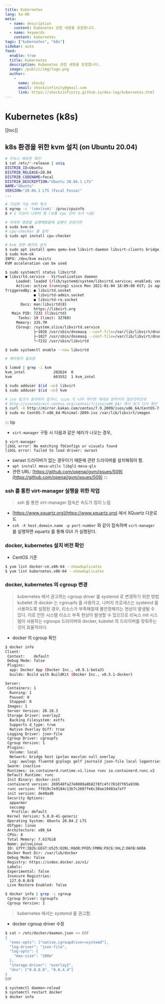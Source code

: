 ```yaml
---
title: Kubernetes
lang: ko-KR
meta:
  - name: description
    content: Kubenetes 관련 내용을 포함합니다.
  - name: keywords
    content: kubernetes
tags: ["kubernetes", "k8s"]
sidebar: auto
feed:
  enable: true
  title: Kubernetes
  description: Kubenetes 관련 내용을 포함합니다.
  image: /public/img/logo.png
  author:
    -
      name: shockz
      email: shockzinfinity@gmail.com
      link: https://shockzinfinity.github.io/dev-log/kubernetes.html
---
```


# Kubernetes (k8s)

<TagLinks />

[[toc]]

## k8s 환경을 위한 kvm 설치 (on Ubuntu 20.04)

```bash
# 리눅스 배포판 확인
$ cat /etc/*-release | uniq
DISTRIB_ID=Ubuntu
DISTRIB_RELEASE=20.04
DISTRIB_CODENAME=focal
DISTRIB_DESCRIPTION="Ubuntu 20.04.1 LTS"
NAME="Ubuntu"
VERSION="20.04.1 LTS (Focal Fossa)"
...

# 가상화 가능 여부 체크
$ egrep -c '(vmx|svm)' /proc/cpuinfo
8 # 1 이상이 나와야 함 (보통 cpu 코어 수가 나옴)

# 아래의 명령을 실행해봤을때 실행이 안된다면
$ sudo kvm-ok
# cpu-checker 를 설치
$ sudo apt install cpu-checker

# kvm 관련 패키지 설치
$ sudo apt install qemu qemu-kvm libvirt-daemon libvirt-clients bridge-utils virt-manager
$ sudo kvm-ok
INFO: /dev/kvm exists
KVM acceleration can be used

$ sudo systemctl status libvirtd
● libvirtd.service - Virtualization daemon
     Loaded: loaded (/lib/systemd/system/libvirtd.service; enabled; vendor preset: enabled)
     Active: active (running) since Mon 2021-01-04 18:09:08 KST; 2s ago
TriggeredBy: ● libvirtd.socket
             ● libvirtd-admin.socket
             ● libvirtd-ro.socket
       Docs: man:libvirtd(8)
             https://libvirt.org
   Main PID: 7232 (libvirtd)
      Tasks: 19 (limit: 32768)
     Memory: 335.7M
     CGroup: /system.slice/libvirtd.service
             ├─1026 /usr/sbin/dnsmasq --conf-file=/var/lib/libvirt/dnsmasq/default.conf --leasefile-ro --dhcp-script=/usr/lib/libvirt/libvirt_lease>
             ├─1027 /usr/sbin/dnsmasq --conf-file=/var/lib/libvirt/dnsmasq/default.conf --leasefile-ro --dhcp-script=/usr/lib/libvirt/libvirt_lease>
             └─7232 /usr/sbin/libvirtd

$ sudo systemctl enable --now libvirtd

# 재부팅이 필요함

$ lsmod | grep -i kvm
kvm_intel             282624  0
kvm                   663552  1 kvm_intel

$ sudo adduser $(id -un) libvirt
$ sudo adduser $(id -un) kvm

# iso 링크가 동작하지 않거나, size 가 너무 작다면 제대로 받아지지 않은것이므로
# http://isoredirect.centos.org/centos/7/isos/x86_64/ 에서 링크 다시 확인
$ curl -O http://mirror.kakao.com/centos/7.9.2009/isos/x86_64/CentOS-7-x86_64-Minimal-2009.iso
$ sudo mv CentOS-7-x86_64-Minimal-2009.iso /var/lib/libvirt/images
```
::: tip
- `virt-manager` 구동 시 다음과 같은 에러가 나오는 경우,
```bash{2-3}
$ virt-manager
libGL error: No matching fbConfigs or visuals found
libGL error: failed to load driver: swrast
```
- swrast 드라이버가 없는 경우이기 때문에 관련 드라이버를 설치해줘야 함.
- `apt install mesa-utils libgl1-mesa-glx`
- 관련 URL: [https://github.com/openai/gym/issues/509](https://github.com/openai/gym/issues/509)
:::

### ssh 를 통한 virt-manager 실행을 위한 작업
> ssh 를 통한 virt-manager 접속은 속도가 많이 느림

- [https://www.xquartz.org](https://www.xquartz.org) 에서 XQuartz 다운로드
- `ssh -X host.domain.name -p port-number` 와 같이 접속하며 `virt-manager` 를 실행하면 xquartz 를 통해 GUI 가 실행된다.

### docker, kubernetes 설치 버전 확인

- CentOS 기준
```bash
$ yum list docker-ce.x86-64 --showduplicates
$ yum list kubernetes.x86-64 --showduplicates
```

### docker, kubernetes 의 cgroup 변경
> kubernetes 에서 권고하는 cgroup driver 를 systemd 로 변경하기 위한 방법
> kubelet 과 docker 는 cgroupfs 를 사용하고, 나머지 프로세스는 systemd 를 사용하도록 설정된 경우, 리소스가 부족해질때 불안정해지는 현상이 발생될 수 있다. 이로 인한 시스템 리소스 부족 현상이 발생할 수 있으므로 리눅스 init 시스템이 사용하는 cgroups 드라이버와 docker, kubelet 의 드라이버를 맞춰주는 것이 효율적이다.

- docker 의 cgroup 확인
```bash
$ docker info
Client:
 Context:    default
 Debug Mode: false
 Plugins:
  app: Docker App (Docker Inc., v0.9.1-beta3)
  buildx: Build with BuildKit (Docker Inc., v0.5.1-docker)

Server:
 Containers: 1
  Running: 1
  Paused: 0
  Stopped: 0
 Images: 1
 Server Version: 20.10.3
 Storage Driver: overlay2
  Backing Filesystem: extfs
  Supports d_type: true
  Native Overlay Diff: true
 Logging Driver: json-file
 Cgroup Driver: cgroupfs
 Cgroup Version: 1
 Plugins:
  Volume: local
  Network: bridge host ipvlan macvlan null overlay
  Log: awslogs fluentd gcplogs gelf journald json-file local logentries splunk syslog
 Swarm: inactive
 Runtimes: io.containerd.runtime.v1.linux runc io.containerd.runc.v2
 Default Runtime: runc
 Init Binary: docker-init
 containerd version: 269548fa27e0089a8b8278fc4fc781d7f65a939b
 runc version: ff819c7e9184c13b7c2607fe6c30ae19403a7aff
 init version: de40ad0
 Security Options:
  apparmor
  seccomp
   Profile: default
 Kernel Version: 5.8.0-41-generic
 Operating System: Ubuntu 20.04.2 LTS
 OSType: linux
 Architecture: x86_64
 CPUs: 8
 Total Memory: 7.637GiB
 Name: pulseLinux
 ID: U7YY:IBZG:EEGT:U525:O2RL:R6OR:PFD5:FMRN:PXC6:VHLZ:O6FB:6KRA
 Docker Root Dir: /var/lib/docker
 Debug Mode: false
 Registry: https://index.docker.io/v1/
 Labels:
 Experimental: false
 Insecure Registries:
  127.0.0.0/8
 Live Restore Enabled: false

$ docker info | grep -i cgroup
 Cgroup Driver: cgroupfs
 Cgroup Version: 1
```
> kubernetes 에서는 systemd 를 권고함.

- docker cgroup driver 수정
```bash
$ cat > /etc/docker/daemon.json << EOF
{
  "exec-opts": ["native.cgroupdriver=systemd"],
  "log-driver": "json-file",
  "log-opts": {
    "max-size": "100m"
  },
  "storage-driver": "overlay2",
  "dns": ["8.8.8.8", "8.8.4.4"]
}
EOF

$ systemctl daemon-reload
$ systemctl restart docker
$ docker info
```
